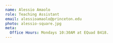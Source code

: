 ```yaml
---
name: Alessio Amaolo
role: Teaching Assistant
email: alessioamaolo@princeton.edu
photo: alessio-square.jpg
meta:
  Office Hours: Mondays 10:30AM at EQuad B418.
---
```

